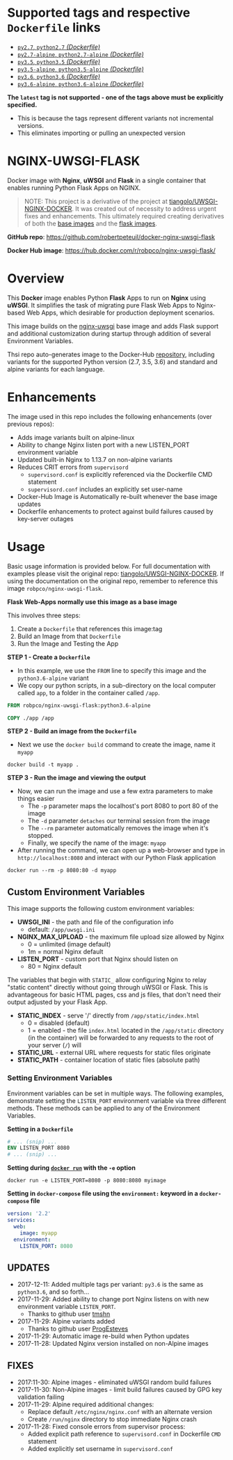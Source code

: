 # Supported tags and respective `Dockerfile` links

- [`py2.7`, `python2.7` _(Dockerfile)_](https://github.com/robertpeteuil/docker-nginx-uwsgi-flask/blob/master/python2.7/Dockerfile)
- [`py2.7-alpine`, `python2.7-alpine` _(Dockerfile)_](https://github.com/robertpeteuil/docker-nginx-uwsgi-flask/blob/master/python2.7-alpine/Dockerfile)
- [`py3.5`, `python3.5` _(Dockerfile)_](https://github.com/robertpeteuil/docker-nginx-uwsgi-flask/blob/master/python3.5/Dockerfile)
- [`py3.5-alpine`, `python3.5-alpine` _(Dockerfile)_](https://github.com/robertpeteuil/docker-nginx-uwsgi-flask/blob/master/python3.5-alpine/Dockerfile)
- [`py3.6`, `python3.6` _(Dockerfile)_](https://github.com/robertpeteuil/docker-nginx-uwsgi-flask/blob/master/python3.6/Dockerfile)
- [`py3.6-alpine`, `python3.6-alpine` _(Dockerfile)_](https://github.com/robertpeteuil/docker-nginx-uwsgi-flask/blob/master/python3.6-alpine/Dockerfile)


**The `latest` tag is not supported - one of the tags above must be explicitly specified.**
- This is because the tags represent different variants not incremental versions.
- This eliminates importing or pulling an unexpected version

# NGINX-UWSGI-FLASK

Docker image with **Nginx**, **uWSGI** and **Flask** in a single container that enables running Python Flask Apps on NGINX.

> NOTE: This project is a derivative of the project at [tiangolo/UWSGI-NGINX-DOCKER](https://github.com/tiangolo/uwsgi-nginx-docker).  It was created out of necessity to address urgent fixes and enhancements.  This ultimately required creating derivatives of both the [base images](https://github.com/robertpeteuil/docker-nginx-uwsgi) and the [flask images](https://github.com/robertpeteuil/docker-nginx-uwsgi-flask).

**GitHub repo**: <https://github.com/robertpeteuil/docker-nginx-uwsgi-flask>

**Docker Hub image**: <https://hub.docker.com/r/robpco/nginx-uwsgi-flask/>

# Overview

This **Docker** image enables Python **Flask** Apps to run on **Nginx** using **uWSGI**.  It simplifies the task of migrating pure Flask Web Apps to Nginx-based Web Apps, which desirable for production deployment scenarios.

This image builds on the [nginx-uwsgi](https://hub.docker.com/r/robpco/nginx-uwsgi/) base image and adds Flask support and additional customization during startup through addition of several Environment Variables.

Thsi repo auto-generates image to the Docker-Hub [repository](https://hub.docker.com/r/robpco/nginx-uwsgi-flask/), including variants for the supported Python version (2.7, 3.5, 3.6) and standard and alpine variants for each language.

# Enhancements

The image used in this repo includes the following enhancements (over previous repos):
- Adds image variants built on alpine-linux
- Ability to change Nginx listen port with a new LISTEN_PORT environment variable
- Updated built-in Nginx to 1.13.7 on non-alpine variants
- Reduces CRIT errors from `supervisord`
  - `supervisord.conf` is explicitly referenced via the Dockerfile CMD statement
  - `supervisord.conf` includes an explicitly set user-name
- Docker-Hub Image is Automatically re-built whenever the base image updates
- Dockerfile enhancements to protect against build failures caused by key-server outages

# Usage

Basic usage information is provided below.  For full documentation with examples please visit the original repo: [tiangolo/UWSGI-NGINX-DOCKER](https://github.com/tiangolo/uwsgi-nginx-docker).  If using the documentation on the original repo, remember to reference this image `robpco/nginx-uwsgi-flask`.

**Flask Web-Apps normally use this image as a base image**

This involves three steps:
1. Create a `Dockerfile` that references this image:tag
2. Build an Image from that `Dockerfile`
3. Run the Image and Testing the App

**STEP 1 - Create a `Dockerfile`**
- In this example, we use the `FROM` line to specify this image and the `python3.6-alpine` variant
- We copy our python scripts, in a sub-directory on the local computer called `app`, to a folder in the container called `/app`.

```Dockerfile
FROM robpco/nginx-uwsgi-flask:python3.6-alpine

COPY ./app /app
```


**STEP 2 - Build an image from the `Dockerfile`**
- Next we use the `docker build` command to create the image, name it `myapp`
```
docker build -t myapp .
```


**STEP 3 - Run the image and viewing the output**
- Now, we can run the image and use a few extra parameters to make things easier
  - The `-p` parameter maps the localhost's port 8080 to port 80 of the image
  - The `-d` parameter `detaches` our terminal session from the image
  - The `--rm` parameter automatically removes the image when it's stopped.
  - Finally, we specify the name of the image: `myapp`
- After running the command, we can open up a web-browser and type in `http://localhost:8080` and interact with our Python Flask application

```
docker run --rm -p 8080:80 -d myapp
```


## Custom Environment Variables

This image supports the following custom environment variables:

- **UWSGI_INI** - the path and file of the configuration info
  - default: `/app/uwsgi.ini`
- **NGINX_MAX_UPLOAD** - the maximum file upload size allowed by Nginx
  - 0 = unlimited (image default)
  - 1m = normal Nginx default
- **LISTEN_PORT** - custom port that Nginx should listen on
  - 80 = Nginx default

The variables that begin with `STATIC_` allow configuring Nginx to relay "static content" directly without going through uWSGI or Flask.  This is advantageous for basic HTML pages, css and js files, that don't need their output adjusted by your Flask App.

- **STATIC_INDEX** - serve '/' directly from `/app/static/index.html`
  - 0 = disabled (default)
  - 1 = enabled - the file `index.html` located in the `/app/static` directory (in the container) will be forwarded to any requests to the root of your server (`/`) will
- **STATIC_URL** - external URL where requests for static files originate
- **STATIC_PATH** - container location of static files (absolute path)


### Setting Environment Variables

Environment variables can be set in multiple ways.  The following examples, demonstrate setting the `LISTEN_PORT` environment variable via three different methods.  These methods can be applied to any of the Environment Variables.

**Setting in a `Dockerfile`**

```dockerfile
# ... (snip) ...
ENV LISTEN_PORT 8080
# ... (snip) ...
```


**Setting during [`docker run`](https://docs.docker.com/engine/reference/commandline/run/#options) with the `-e` option**

```shell
docker run -e LISTEN_PORT=8080 -p 8080:8080 myimage
```


**Setting in `docker-compose` file using the `environment:` keyword in a `docker-compose` file**

```yml
version: '2.2'
services:
  web:
    image: myapp
  environment:
    LISTEN_PORT: 8080
```


## UPDATES
- 2017-12-11: Added multiple tags per variant: `py3.6` is the same as `python3.6`, and so forth...
- 2017-11-29: Added ability to change port Nginx listens on with new environment variable `LISTEN_PORT`.
  - Thanks to github user [tmshn](https://github.com/tmshn)
- 2017-11-29: Alpine variants added
  - Thanks to github user [ProgEsteves](https://github.com/ProgEsteves)
- 2017-11-29: Automatic image re-build when Python updates
- 2017-11-28: Updated Nginx version installed on non-Alpine images


## FIXES
- 2017:11-30: Alpine images - eliminated uWSGI random build failures
- 2017-11-30: Non-Alpine images - limit build failures caused by GPG key validation failing
- 2017-11-29: Alpine required additional changes:
  - Replace default `/etc/nginx/nginx.conf` with an alternate version
  - Create `/run/nginx` directory to stop immediate Nginx crash
- 2017-11-28: Fixed console errors from supervisor process:
  - Added explicit path reference to `supervisord.conf` in Dockerfile `CMD` statement
  - Added explicitly set username in `supervisord.conf`
